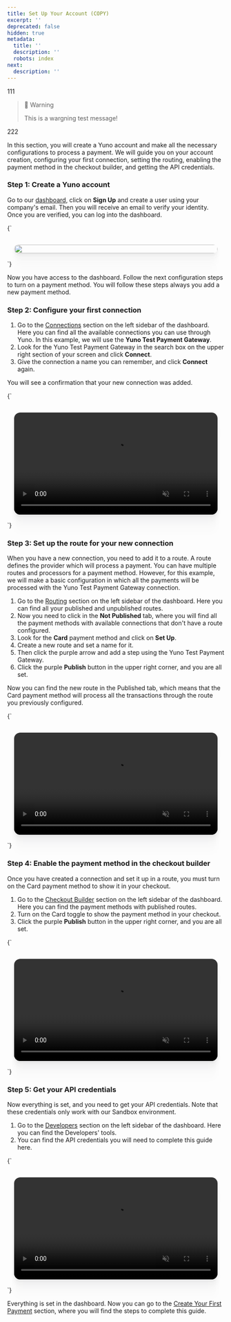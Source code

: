 ```yaml
---
title: Set Up Your Account (COPY)
excerpt: ''
deprecated: false
hidden: true
metadata:
  title: ''
  description: ''
  robots: index
next:
  description: ''
---
```


111

> 🚧 Warning
>
> This is a wargning test message!

222

In this section, you will create a Yuno account and make all the necessary configurations to process a payment. We will guide you on your account creation, configuring your first connection, setting the routing, enabling the payment method in the checkout builder, and getting the API credentials.

### Step 1: Create a Yuno account

Go to our [dashboard](https://dashboard.y.uno/), click on **Sign Up** and create a user using your company's email. Then you will receive an email to verify your identity. Once you are verified, you can log into the dashboard.

<HTMLBlock>{`
<div style="background-color: #FFFFF; padding: 16px; display: flex; justify-content: center; border-radius:14px">
  <image src="https://github.com/writechoiceorg/yuno-images/blob/main/doc/set_up_you_account/register_yuno.png?raw=true" style="width:100%; height:100%; border-radius:14px; display:block; object-fit:cover; background-color:rgba(0, 0, 0, 0); object-position:50% 50%; box-shadow: 0px 0px 0px 0px rgba(40, 42, 47, 0.05), 0px 3px 6px 0px rgba(40, 42, 47, 0.05), 0px 11px 11px 0px rgba(40, 42, 47, 0.04), 0px 25px 15px 0px rgba(40, 42, 47, 0.02), 0px 44px 18px 0px rgba(40, 42, 47, 0.01), 0px 69px 19px 0px rgba(40, 42, 47, 0.00);"></image>
</div>
`}</HTMLBlock>

Now you have access to the dashboard. Follow the next configuration steps to turn on a payment method. You will follow these steps always you add a new payment method. 

### Step 2: Configure your first connection

1. Go to the [Connections](https://dashboard.y.uno/connections) section on the left sidebar of the dashboard. Here you can find all the available connections you can use through Yuno. In this example, we will use the **Yuno Test Payment Gateway**.
2. Look for the Yuno Test Payment Gateway in the search box on the upper right section of your screen and click **Connect**.
3. Give the connection a name you can remember, and click **Connect** again. 

You will see a confirmation that your new connection was added.

<HTMLBlock>{`
<div style="background-color: #FFFFF; padding: 16px; display: flex; justify-content: center; border-radius:14px;">
  <video src="https://github.com/writechoiceorg/yuno-images/raw/main/doc/set_up_you_account/connection_setup_low.mp4" loop autoplay muted playsinline style="width:100%; height:100%; border-radius:14px; display:block; object-fit:cover; background-color:rgba(0, 0, 0, 0); object-position:50% 50%; box-shadow: 0px 0px 0px 0px rgba(40, 42, 47, 0.05), 0px 3px 6px 0px rgba(40, 42, 47, 0.05), 0px 11px 11px 0px rgba(40, 42, 47, 0.04), 0px 25px 15px 0px rgba(40, 42, 47, 0.02), 0px 44px 18px 0px rgba(40, 42, 47, 0.01), 0px 69px 19px 0px rgba(40, 42, 47, 0.00);"></video>
</div>
`}</HTMLBlock>

### Step 3: Set up the route for your new connection

When you have a new connection, you need to add it to a route. A route defines the provider which will process a payment. You can have multiple routes and processors for a payment method. However, for this example, we will make a basic configuration in which all the payments will be processed with the Yuno Test Payment Gateway connection.

1. Go to the [Routing](https://dashboard.y.uno/routing) section on the left sidebar of the dashboard. Here you can find all your published and unpublished routes. 
2. Now you need to click in the **Not Published** tab, where you will find all the payment methods with available connections that don't have a route configured. 
3. Look for the **Card** payment method and click on **Set Up**. 
4. Create a new route and set a name for it. 
5. Then click the purple arrow and add a step using the Yuno Test Payment Gateway. 
6. Click the purple **Publish** button in the upper right corner, and you are all set.

Now you can find the new route in the Published tab, which means that the Card payment method will process all the transactions through the route you previously configured.

<HTMLBlock>{`
<div style="background-color: #FFFFF; padding: 16px; display: flex; justify-content: center; border-radius:14px;">
  <video src="https://github.com/writechoiceorg/yuno-images/raw/main/doc/set_up_you_account/routing_low.mp4"  loop autoplay muted playsinline style="width:100%; height:100%; border-radius:14px; display:block; object-fit:cover; background-color:rgba(0, 0, 0, 0); object-position:50% 50%; box-shadow: 0px 0px 0px 0px rgba(40, 42, 47, 0.05), 0px 3px 6px 0px rgba(40, 42, 47, 0.05), 0px 11px 11px 0px rgba(40, 42, 47, 0.04), 0px 25px 15px 0px rgba(40, 42, 47, 0.02), 0px 44px 18px 0px rgba(40, 42, 47, 0.01), 0px 69px 19px 0px rgba(40, 42, 47, 0.00);"></video>
</div>
`}</HTMLBlock>

### Step 4: Enable the payment method in the checkout builder

Once you have created a connection and set it up in a route, you must turn on the Card payment method to show it in your checkout.

1. Go to the [Checkout Builder](https://dashboard.y.uno/checkout-builder) section on the left sidebar of the dashboard. Here you can find the payment methods with published routes.
2. Turn on the Card toggle to show the payment method in your checkout.
3. Click the purple **Publish** button in the upper right corner, and you are all set.

<HTMLBlock>{`
<div style="background-color: #FFFFF; padding: 16px; display: flex; justify-content: center; border-radius:14px;">
  <video src="https://github.com/writechoiceorg/yuno-images/raw/main/doc/set_up_you_account/checkout_low.mp4" loop autoplay muted playsinline style="width:100%; height:100%; border-radius:14px; display:block; object-fit:cover; background-color:rgba(0, 0, 0, 0); object-position:50% 50%; box-shadow: 0px 0px 0px 0px rgba(40, 42, 47, 0.05), 0px 3px 6px 0px rgba(40, 42, 47, 0.05), 0px 11px 11px 0px rgba(40, 42, 47, 0.04), 0px 25px 15px 0px rgba(40, 42, 47, 0.02), 0px 44px 18px 0px rgba(40, 42, 47, 0.01), 0px 69px 19px 0px rgba(40, 42, 47, 0.00);"></video>
</div>
`}</HTMLBlock>

### Step 5: Get your API credentials

Now everything is set, and you need to get your API credentials. Note that these credentials only work with our Sandbox environment.

1. Go to the [Developers](https://dashboard.y.uno/developers) section on the left sidebar of the dashboard. Here you can find the Developers' tools.
2. You can find the API credentials you will need to complete this guide here.

<HTMLBlock>{`
<div style="background-color: #FFFFF; padding: 16px; display: flex; justify-content: center; border-radius:14px;">
  <video src="https://raw.githubusercontent.com/writechoiceorg/yuno-images/main/doc/set_up_you_account/developer_low.mp4" loop autoplay muted playsinline style="width:100%; height:100%; border-radius:14px; display:block; object-fit:cover; background-color:rgba(0, 0, 0, 0); object-position:50% 50%; box-shadow: 0px 0px 0px 0px rgba(40, 42, 47, 0.05), 0px 3px 6px 0px rgba(40, 42, 47, 0.05), 0px 11px 11px 0px rgba(40, 42, 47, 0.04), 0px 25px 15px 0px rgba(40, 42, 47, 0.02), 0px 44px 18px 0px rgba(40, 42, 47, 0.01), 0px 69px 19px 0px rgba(40, 42, 47, 0.00);"></video>
</div>
`}</HTMLBlock>

Everything is set in the dashboard. Now you can go to the [Create Your First Payment](doc:step-2-your-first-payment) section, where you will find the steps to complete this guide.
